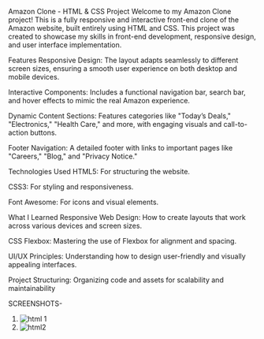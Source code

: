 Amazon Clone - HTML & CSS Project
Welcome to my Amazon Clone project! This is a fully responsive and interactive front-end clone of the Amazon website, built entirely using HTML and CSS. This project was created to showcase my skills in front-end development, responsive design, and user interface implementation.

Features
Responsive Design: The layout adapts seamlessly to different screen sizes, ensuring a smooth user experience on both desktop and mobile devices.

Interactive Components: Includes a functional navigation bar, search bar, and hover effects to mimic the real Amazon experience.

Dynamic Content Sections: Features categories like "Today’s Deals," "Electronics," "Health Care," and more, with engaging visuals and call-to-action buttons.

Footer Navigation: A detailed footer with links to important pages like "Careers," "Blog," and "Privacy Notice."

Technologies Used
HTML5: For structuring the website.

CSS3: For styling and responsiveness.

Font Awesome: For icons and visual elements.

What I Learned
Responsive Web Design: How to create layouts that work across various devices and screen sizes.

CSS Flexbox: Mastering the use of Flexbox for alignment and spacing.

UI/UX Principles: Understanding how to design user-friendly and visually appealing interfaces.

Project Structuring: Organizing code and assets for scalability and maintainability


SCREENSHOTS-
1) ![html 1](https://github.com/user-attachments/assets/d4efe236-8fd3-48b0-ba3a-88b5b62548f5)
2) ![html2](https://github.com/user-attachments/assets/249bbc36-6b5a-430d-b4a1-046aa63013f6)




